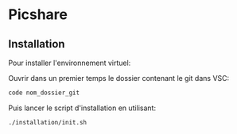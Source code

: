 # Picshare

## Installation

Pour installer l'environnement virtuel:

Ouvrir dans un premier temps le dossier contenant le git dans VSC:

```bash
code nom_dossier_git
```

Puis lancer le script d'installation en utilisant:

```bash
./installation/init.sh
```
